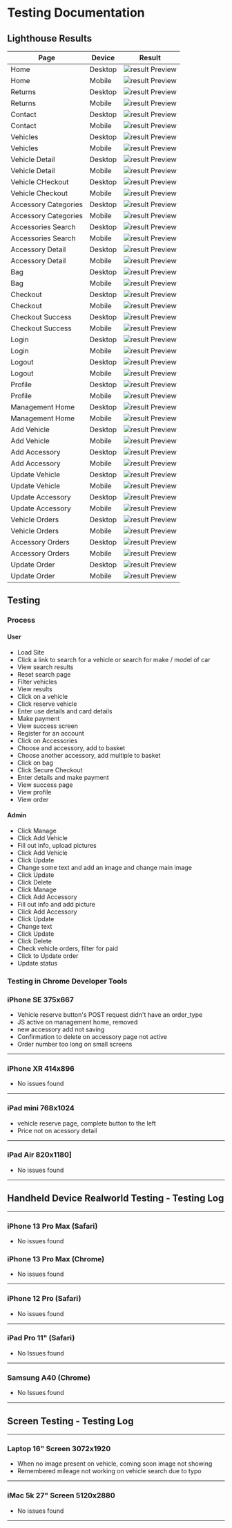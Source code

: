 # Testing Documentation

## Lighthouse Results

|Page|Device|Result|
|-----|-----|-----|
|Home|Desktop|![result Preview](static/images/readme/lighthouse-results/index-desktop.png)|
|Home|Mobile|![result Preview](static/images/readme/lighthouse-results/index-mobile.png)|
|Returns|Desktop|![result Preview](static/images/readme/lighthouse-results/returns-desktop.png)|
|Returns|Mobile|![result Preview](static/images/readme/lighthouse-results/returns-mobile.png)|
|Contact|Desktop|![result Preview](static/images/readme/lighthouse-results/contact-desktop.png)|
|Contact|Mobile|![result Preview](static/images/readme/lighthouse-results/contact-mobile.png)|
|Vehicles|Desktop|![result Preview](static/images/readme/lighthouse-results/vehicle-desktop.png)|
|Vehicles|Mobile|![result Preview](static/images/readme/lighthouse-results/vehicle-mobile.png)|
|Vehicle Detail|Desktop|![result Preview](static/images/readme/lighthouse-results/vehicle-detail-desktop.png)|
|Vehicle Detail|Mobile|![result Preview](static/images/readme/lighthouse-results/vehicle-detail-mobile.png)|
|Vehicle CHeckout|Desktop|![result Preview](static/images/readme/lighthouse-results/vehile_checkout-desktop.png)|
|Vehicle Checkout|Mobile|![result Preview](static/images/readme/lighthouse-results/vehile_checkout-mobile.png)|
|Accessory Categories|Desktop|![result Preview](static/images/readme/lighthouse-results/accessories-desktop.png)|
|Accessory Categories|Mobile|![result Preview](static/images/readme/lighthouse-results/accessories-mobile.png)|
|Accessories Search|Desktop|![result Preview](static/images/readme/lighthouse-results/accessories-search-desktop.png)|
|Accessories Search|Mobile|![result Preview](static/images/readme/lighthouse-results/accessories-search-mobile.png)|
|Accessory Detail|Desktop|![result Preview](static/images/readme/lighthouse-results/accessot-detail-desktop.png)|
|Accessory Detail|Mobile|![result Preview](static/images/readme/lighthouse-results/accessot-detail-mobile.png)|
|Bag|Desktop|![result Preview](static/images/readme/lighthouse-results/bag-desktop.png)|
|Bag|Mobile|![result Preview](static/images/readme/lighthouse-results/bag-mobile.png)|
|Checkout|Desktop|![result Preview](static/images/readme/lighthouse-results/checkout-desktop.png)|
|Checkout|Mobile|![result Preview](static/images/readme/lighthouse-results/checkout-desktop.png)|
|Checkout Success|Desktop|![result Preview](static/images/readme/lighthouse-results/checkout-success-desktop.png)|
|Checkout Success|Mobile|![result Preview](static/images/readme/lighthouse-results/checkout-success-mobile.png)|
|Login|Desktop|![result Preview](static/images/readme/lighthouse-results/login-desktop.png)|
|Login|Mobile|![result Preview](static/images/readme/lighthouse-results/login-mobile.png)|
|Logout|Desktop|![result Preview](static/images/readme/lighthouse-results/logout-desktop.png)|
|Logout|Mobile|![result Preview](static/images/readme/lighthouse-results/logout-mobile.png)|
|Profile|Desktop|![result Preview](static/images/readme/lighthouse-results/profile-desktop.png)|
|Profile|Mobile|![result Preview](static/images/readme/lighthouse-results/profile-mobile.png)|
|Management Home|Desktop|![result Preview](static/images/readme/lighthouse-results/management-home-desktop.png)|
|Management Home|Mobile|![result Preview](static/images/readme/lighthouse-results/management-home-mobile.png)|
|Add Vehicle|Desktop|![result Preview](static/images/readme/lighthouse-results/add-vehicle-desktop.png)|
|Add Vehicle|Mobile|![result Preview](static/images/readme/lighthouse-results/add-vehicle-mobile.png)|
|Add Accessory|Desktop|![result Preview](static/images/readme/lighthouse-results/add-accessory-desktop.png)|
|Add Accessory|Mobile|![result Preview](static/images/readme/lighthouse-results/add-accessory-desktop.png)|
|Update Vehicle|Desktop|![result Preview](static/images/readme/lighthouse-results/update-vehicle-desktop.png)|
|Update Vehicle|Mobile|![result Preview](static/images/readme/lighthouse-results/update-vehicle-mobile.png)|
|Update Accessory|Desktop|![result Preview](static/images/readme/lighthouse-results/update-accesory-desktop.png)|
|Update Accessory|Mobile|![result Preview](static/images/readme/lighthouse-results/update-accesory-mobile.png)|
|Vehicle Orders|Desktop|![result Preview](static/images/readme/lighthouse-results/manage-vehicle-orders-mobile.png)|
|Vehicle Orders|Mobile|![result Preview](static/images/readme/lighthouse-results/manage-vehicle-orders-mobile.png)|
|Accessory Orders|Desktop|![result Preview](static/images/readme/lighthouse-results/manage-accessory-orders-desktop.png)|
|Accessory Orders|Mobile|![result Preview](static/images/readme/lighthouse-results/manage-accessory-orders-mobile.png)|
|Update Order|Desktop|![result Preview](static/images/readme/lighthouse-results/update-order-desktop.png)|
|Update Order|Mobile|![result Preview](static/images/readme/lighthouse-results/update-order-mobile.png)|

## Testing
### Process

#### User

- Load Site
- Click a link to search for a vehicle or search for make / model of car
- View search results
- Reset search page
- Filter vehicles
- View results
- Click on a vehicle
- Click reserve vehicle
- Enter use details and card details
- Make payment
- View success screen
- Register for an account
- Click on Accessories
- Choose and accessory, add to basket
- Choose another accessory, add multiple to basket
- Click on bag
- Click Secure Checkout
- Enter details and make payment
- View success page
- View profile
- View order

#### Admin

- Click Manage
- Click Add Vehicle
- Fill out info, upload pictures
- Click Add Vehicle
- Click Update
- Change some text and add an image and change main image
- Click Update
- Click Delete
- Click Manage
- Click Add Accessory
- Fill out info and add picture
- Click Add Accessory
- Click Update
- Change text
- Click Update
- Click Delete
- Check vehicle orders, filter for paid
- Click to Update order
- Update status

### Testing in Chrome Developer Tools
### iPhone SE 375x667

- Vehicle reserve button's POST request didn't have an order_type
- JS active on management home, removed
- new accessory add not saving
- Confirmation to delete on accessory page not active
- Order number too long on small screens
---
### iPhone XR 414x896
- No issues found

---
### iPad mini 768x1024

- vehicle reserve page, complete button to the left
- Price not on acessory detail

---
### iPad Air 820x1180]
- No issues found
---
## Handheld Device Realworld Testing - Testing Log
---
### iPhone 13 Pro Max (Safari)

- No issues found
### iPhone 13 Pro Max (Chrome)

- No issues found
---
### iPhone 12 Pro (Safari)

- No issues found
---
### iPad Pro 11" (Safari)

- No Issues found
---
### Samsung A40 (Chrome)

- No Issues found
---
## Screen Testing - Testing Log
---

### Laptop 16" Screen 3072x1920

- When no image present on vehicle, coming soon image not showing
- Remembered mileage not working on vehicle search due to typo

---
### iMac 5k 27" Screen 5120x2880

- No issues found
---